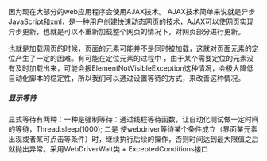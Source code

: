 因为现在大部分的web应用程序会使用AJAX技术。
AJAX技术简单来说就是异步JavaScript和xml，是一种用户创建快速动态网页的技术，AJAX可以使网页实现异步更新，也就是可以不重新加载整个网页的情况下，对网页部分进行更新。

也就是加载网页的时候，页面的元素可能并不是同时被加载，这就对页面元素的定位产生了一定的困难。有可能在定位元素的过程中
，由于某个需要定位的元素没有及时加载出来，可能会报ElementNotVisibleException这种情况，会极大降低自动化脚本的稳定性，所以我们可以通过设置等待的方式，来改善这种情况。

##### 显示等待
显式等待有两种：一种是强制等待：通过线程等待函数，让自动化测试做一定时间的等待，Thread.sleep(1000);
二是 使webdriver等待某个条件成立（界面某元素出现或者某可点击等条件）时，继续执行后续的操作，否则时间达到最大限值之后就抛出异常。采用WebDriverWait类 + ExceptedConditions接口

